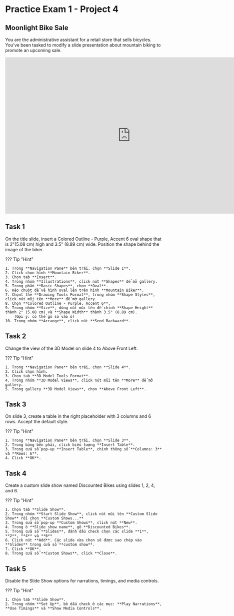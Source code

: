# Practice Exam 1 - Project 4

## Moonlight Bike Sale

You are the administrative assistant for a retail store that sells bicycles. You've been tasked to modify a slide presentation about mountain biking to promote an upcoming sale.

<iframe width="800" height="500" src="https://www.youtube.com/embed/3WeOg30TnvA?si=CIgAOuTG4Pzbn-jB&amp;start=1059" title="YouTube video player" frameborder="0" allow="accelerometer; autoplay; clipboard-write; encrypted-media; gyroscope; picture-in-picture; web-share" referrerpolicy="strict-origin-when-cross-origin" allowfullscreen></iframe>

## Task 1

On the title slide, insert a Colored Outline - Purple, Accent 6 oval shape that is 2"(5.08 cm) high and 3.5" (8.89 cm) wide. Position the shape behind the image of the biker.

??? Tip "Hint"

    1. Trong **Navigation Pane** bên trái, chọn **Slide 1**.
    2. Click chọn hình **Mountain Biker**.
    3. Chọn tab **Insert**.
    4. Trong nhóm **Illustrations**, click nút **Shapes** để mở gallery.
    5. Trong phần **Basic Shapes**, chọn **Oval**.
    6. Kéo chuột để vẽ hình oval lên trên hình **Mountain Biker**.
    7. Chọnt thẻ **Drawing Tools Format**, trong nhóm **Shape Styles**, click nút mũi tên **More** để mở gallery.
    8. Chọn **Colored Outline - Purple, Accent 6**.
    9. Trong nhóm **Size**, dùng nút mũi tên để chỉnh **Shape Height** thành 2" (5.08 cm) và **Shape Width** thành 3.5" (8.89 cm).
        (Gợi ý: có thể gõ số vào ô)
    10. Trong nhóm **Arrange**, click nút **Send Backward**.

## Task 2

Change the view of the 3D Model on slide 4 to Above Front Left.

??? Tip "Hint"

    1. Trong **Navigation Pane** bên trái, chọn **Slide 4**.
    2. Click chọn hình.
    3. Chọn tab **3D Model Tools Format**.
    4. Trong nhóm **3D Model Views**, click nút mũi tên **More** để mở gallery.
    5. Trong gallery **3D Model Views**, chọn **Above Front Left**.

## Task 3

On slide 3, create a table in the right placeholder with 3 columns and 6 rows. Accept the default style.

??? Tip "Hint"

    1. Trong **Navigation Pane** bên trái, chọn **Slide 3**.
    2. Trong bảng bên phải, click biểu tượng **Insert Table**.
    3. Trong cửa sổ pop-up **Insert Table**, chỉnh thông số **Columns: 3** và **Rows: 6**.
    4. Click **OK**.

## Task 4

Create a custom slide show named Discounted Bikes using slides 1, 2, 4, and 6.

??? Tip "Hint"

    1. Chọn tab **Slide Show**.
    2. Trong nhóm **Start Slide Show**, click nút mũi tên **Custom Slide Show** rồi chọn **Custom Shows...**
    3. Trong cửa sổ pop-up **Custom Shows**, click nút **New**.
    4. Trong ô **Slide show name**, gõ **Discounted Bikes**.
    5. Trong cửa sổ **Slides**, đánh dấu check chọn các slide **1**, **2**, **4** và **6**
    6. Click nút **Add**. Các slide vừa chọn sẽ được sao chép vào **Slides** trong cửa số **custom show**.
    7. Click **OK**.
    8. Trong cửa sổ **Custom Shows**, click **Close**.

## Task 5

Disable the Slide Show options for narrations, timings, and media controls.

??? Tip "Hint"

    1. Chọn tab **Slide Show**.
    2. Trong nhóm **Set Up**, bỏ dấu check ở các mục: **Play Narrations**, **Use Timings** và **Show Media Controls**.
